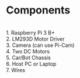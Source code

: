 # Components
<br/>1. Raspberry Pi 3 B+
<br/>2. LM293D Motor Driver
<br/>3. Camera (can use Pi-Cam)
<br/>4. Two DC Motors
<br/>5. Car/Bot Chassis
<br/>6. Host PC or Laptop
<br/>7. Wires
